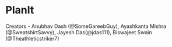 # PlanIt

Creators - Anubhav Dash (@SomeGareebGuy), Ayashkanta Mishra (@SweatshirtSavvy), Jayesh Das(@jdas111), Biswajeet Swain (@Theathleticstriker7)

